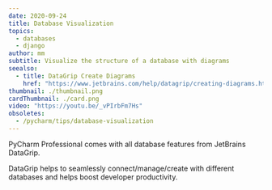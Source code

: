 ```yaml
---
date: 2020-09-24
title: Database Visualization
topics:
  - databases
  - django
author: mm
subtitle: Visualize the structure of a database with diagrams
seealso:
  - title: DataGrip Create Diagrams
    href: "https://www.jetbrains.com/help/datagrip/creating-diagrams.html"
thumbnail: ./thumbnail.png
cardThumbnail: ./card.png
video: "https://youtu.be/_vPIrbFm7Hs"
obsoletes:
  - /pycharm/tips/database-visualization
---
```


PyCharm Professional comes with all database features from JetBrains DataGrip.

DataGrip helps to seamlessly connect/manage/create with different databases and helps boost developer productivity.
